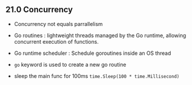 ## 21.0 Concurrency

- Concurrency not equals parrallelism
- Go routines : lightweight threads managed by the Go runtime, allowing concurrent execution of functions.
- Go runtime scheduler : Schedule goroutines inside an OS thread


- `go` keyword is used to create a new go routine
- sleep the main func for 100ms
	`time.Sleep(100 * time.Millisecond)`

